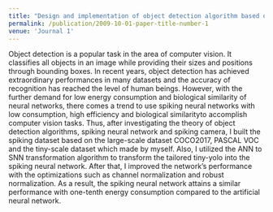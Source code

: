 ```yaml
---
title: "Design and implementation of object detection algorithm based on spiking neural network"
permalink: /publication/2009-10-01-paper-title-number-1
venue: 'Journal 1'
---
```


Object detection is a popular task in the area of computer vision. It classifies all objects in an image while providing their sizes and positions through bounding boxes. In recent years, object detection has achieved extraordinary performances in many datasets and the accuracy of recognition has reached the level of human beings. However, with the further demand for low energy consumption and biological similarity of neural networks, there comes a trend to use spiking neural networks with low consumption, high efficiency and biological similarityto accomplish computer vision tasks. 
Thus, after investigating the theory of object detection algorithms, spiking neural network and spiking camera, I built the spiking dataset based on the large-scale dataset 
COCO2017, PASCAL VOC and the tiny-scale dataset which made by myself. Also, I utilized the ANN to SNN transformation algorithm to transform the tailored tiny-yolo into the spiking neural network. After that, I improved the network’s performance with the optimizations such as channel normalization and robust normalization. As a result, the spiking neural network attains a similar performance with one-tenth energy consumption compared to the artificial neural network.
